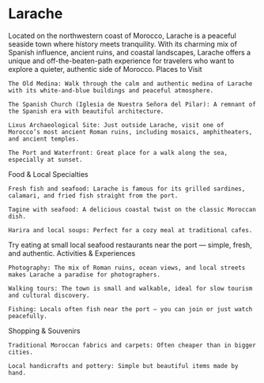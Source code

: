 # Larache
Located on the northwestern coast of Morocco, Larache is a peaceful seaside town where history meets tranquility. With its charming mix of Spanish influence, ancient ruins, and coastal landscapes, Larache offers a unique and off-the-beaten-path experience for travelers who want to explore a quieter, authentic side of Morocco.
 Places to Visit

    The Old Medina: Walk through the calm and authentic medina of Larache with its white-and-blue buildings and peaceful atmosphere.

    The Spanish Church (Iglesia de Nuestra Señora del Pilar): A remnant of the Spanish era with beautiful architecture.

    Lixus Archaeological Site: Just outside Larache, visit one of Morocco’s most ancient Roman ruins, including mosaics, amphitheaters, and ancient temples.

    The Port and Waterfront: Great place for a walk along the sea, especially at sunset.

 Food & Local Specialties

    Fresh fish and seafood: Larache is famous for its grilled sardines, calamari, and fried fish straight from the port.

    Tagine with seafood: A delicious coastal twist on the classic Moroccan dish.

    Harira and local soups: Perfect for a cozy meal at traditional cafes.

Try eating at small local seafood restaurants near the port — simple, fresh, and authentic. Activities & Experiences

    Photography: The mix of Roman ruins, ocean views, and local streets makes Larache a paradise for photographers.

    Walking tours: The town is small and walkable, ideal for slow tourism and cultural discovery.

    Fishing: Locals often fish near the port — you can join or just watch peacefully.

 Shopping & Souvenirs

    Traditional Moroccan fabrics and carpets: Often cheaper than in bigger cities.

    Local handicrafts and pottery: Simple but beautiful items made by hand.